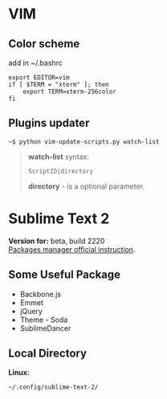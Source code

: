 VIM
===

Color scheme
------------

add in ~/.bashrc

<!-- language: bash -->
    export EDITOR=vim
    if [ $TERM = "xterm" ]; then
        export TERM=xterm-256color
    fi

Plugins updater
--------------

    ~$ python vim-update-scripts.py watch-list

> **watch-list** syntax:
>
>     ScriptID|directory
>
> **directory** - is a optional parameter.

Sublime Text 2
==============

**Version for:** beta, build 2220  
[Packages manager official instruction](http://wbond.net/sublime_packages/package_control/installation).

Some Useful Package
-------------------
* Backbone.js
* Emmet
* jQuery
* Theme - Soda
* SublimeDancer


Local Directory
---------------

**Linux:**

    ~/.config/sublime-text-2/

